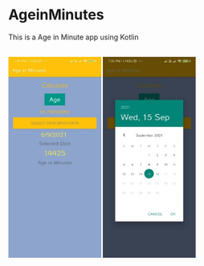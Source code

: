 # AgeinMinutes
This is a Age in Minute app using Kotlin 
<br>
<br>
<div style=" display:flex justify-content:center margin:auto 10px">
  <img src="https://github.com/Virendra-khorwal/AgeinMinutes/blob/master/1.jpeg" height=400px >
  <img src="https://github.com/Virendra-khorwal/AgeinMinutes/blob/master/2.jpeg" height=400px >
</div

